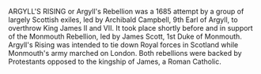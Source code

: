 ARGYLL'S RISING or Argyll's Rebellion was a 1685 attempt by a group of largely Scottish exiles, led by Archibald Campbell, 9th Earl of Argyll, to overthrow King James II and VII. It took place shortly before and in support of the Monmouth Rebellion, led by James Scott, 1st Duke of Monmouth. Argyll's Rising was intended to tie down Royal forces in Scotland while Monmouth's army marched on London. Both rebellions were backed by Protestants opposed to the kingship of James, a Roman Catholic.
